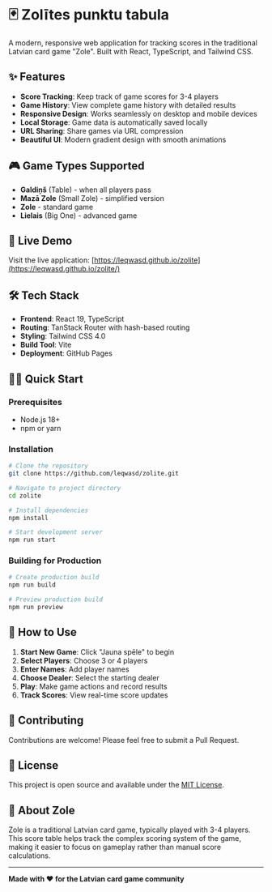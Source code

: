 # 🃏 Zolītes punktu tabula

A modern, responsive web application for tracking scores in the traditional Latvian card game "Zole". Built with React, TypeScript, and Tailwind CSS.

## ✨ Features

- **Score Tracking**: Keep track of game scores for 3-4 players
- **Game History**: View complete game history with detailed results
- **Responsive Design**: Works seamlessly on desktop and mobile devices
- **Local Storage**: Game data is automatically saved locally
- **URL Sharing**: Share games via URL compression
- **Beautiful UI**: Modern gradient design with smooth animations

## 🎮 Game Types Supported

- **Galdiņš** (Table) - when all players pass
- **Mazā Zole** (Small Zole) - simplified version
- **Zole** - standard game
- **Lielais** (Big One) - advanced game

## 🚀 Live Demo

Visit the live application: [https://leqwasd.github.io/zolite](https://leqwasd.github.io/zolite/)

## 🛠️ Tech Stack

- **Frontend**: React 19, TypeScript
- **Routing**: TanStack Router with hash-based routing
- **Styling**: Tailwind CSS 4.0
- **Build Tool**: Vite
- **Deployment**: GitHub Pages

## 🏃‍♂️ Quick Start

### Prerequisites

- Node.js 18+
- npm or yarn

### Installation

```bash
# Clone the repository
git clone https://github.com/leqwasd/zolite.git

# Navigate to project directory
cd zolite

# Install dependencies
npm install

# Start development server
npm run start
```

### Building for Production

```bash
# Create production build
npm run build

# Preview production build
npm run preview
```

## 📱 How to Use

1. **Start New Game**: Click "Jauna spēle" to begin
2. **Select Players**: Choose 3 or 4 players
3. **Enter Names**: Add player names
4. **Choose Dealer**: Select the starting dealer
5. **Play**: Make game actions and record results
6. **Track Scores**: View real-time score updates

## 🤝 Contributing

Contributions are welcome! Please feel free to submit a Pull Request.

## 📄 License

This project is open source and available under the [MIT License](LICENSE).

## 🎯 About Zole

Zole is a traditional Latvian card game, typically played with 3-4 players. This score table helps track the complex scoring system of the game, making it easier to focus on gameplay rather than manual score calculations.

---

**Made with ❤️ for the Latvian card game community**
